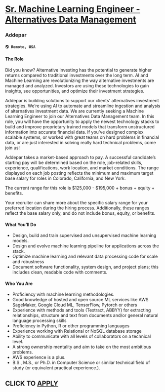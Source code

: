 # [Sr. Machine Learning Engineer - Alternatives Data Management](https://www.remotewlb.com/apply/sr-machine-learning-engineer-alternatives-data-management)  
### Addepar  
#### `🌎 Remote, USA`  

#### **The Role**

Did you know? Alternative investing has the potential to generate higher returns compared to traditional investments over the long term. AI and Machine Learning are revolutionizing the way alternative investments are managed and analyzed. Investors are using these technologies to gain insights, see opportunities, and optimize their investment strategies.

Addepar is building solutions to support our clients' alternatives investment strategies. We’re using AI to automate and streamline ingestion and analysis of alternatives investment data. We are currently seeking a Machine Learning Engineer to join our Alternatives Data Management team. In this role, you will have the opportunity to apply the newest technology stacks to build and improve proprietary trained models that transform unstructured information into accurate financial data. If you've designed complex scalable systems, or worked with great teams on hard problems in financial data, or are just interested in solving really hard technical problems, come join us!

Addepar takes a market-based approach to pay. A successful candidate’s starting pay will be determined based on the role, job-related skills, experience, qualifications, work location, and market conditions. The range displayed on each job posting reflects the minimum and maximum target base salary for roles in Colorado, California, and New York.

The current range for this role is $125,000 - $195,000 + bonus + equity + benefits.

Your recruiter can share more about the specific salary range for your preferred location during the hiring process. Additionally, these ranges reflect the base salary only, and do not include bonus, equity, or benefits.

#### **What You’ll Do**

  * Design, build and train supervised and unsupervised machine learning models.
  * Design and evolve machine learning pipeline for applications across the stack.
  * Optimize machine learning and relevant data processing code for scale and robustness
  * Document software functionality, system design, and project plans; this includes clean, readable code with comments.

#### **Who You Are**

  * Proficiency with machine learning methodologies.
  * Good knowledge of hosted and open source ML services like AWS SageMaker, Google Cloud ML, TensorFlow, Pytorch or others
  * Experience with methods and tools (Textract, ABBYY) for extracting relationships, structure and text from documents and/or general natural language processing skills
  * Proficiency in Python, R or other programming languages
  * Experience working with Relational or NoSQL database storage
  * Ability to communicate with all levels of collaborators on a technical level.
  * A strong ownership mentality and aim to take on the most ambitious problems.
  * AWS experience is a plus.
  * B.S., M.S., or Ph.D. in Computer Science or similar technical field of study (or equivalent practical experience.).

  
## CLICK TO [APPLY](https://www.remotewlb.com/apply/sr-machine-learning-engineer-alternatives-data-management)

